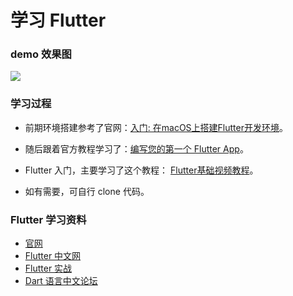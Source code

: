 # 学习 Flutter

### demo 效果图

![](https://github.com/liuzhongning/hello_flutter/blob/master/source/list.jpg)

### 学习过程

- 前期环境搭建参考了官网：[入门: 在macOS上搭建Flutter开发环境](https://flutterchina.club/setup-macos/)。

- 随后跟着官方教程学习了：[编写您的第一个 Flutter App](https://flutterchina.club/get-started/codelab/)。

- Flutter 入门，主要学习了这个教程： [Flutter基础视频教程](https://www.bilibili.com/video/BV15t411U7yf)。

- 如有需要，可自行 clone 代码。

### Flutter 学习资料
- [官网](http://flutter.io/)
- [Flutter 中文网](https://flutterchina.club/)
- [Flutter 实战](https://book.flutterchina.club)
- [Dart 语言中文论坛](http://www.cndartlang.com/)


